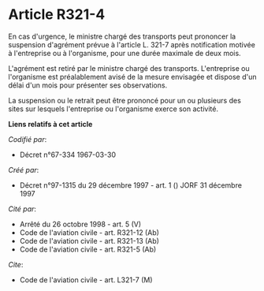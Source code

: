 # Article R321-4

En cas d'urgence, le ministre chargé des transports peut prononcer la suspension d'agrément prévue à l'article L. 321-7 après
notification motivée à l'entreprise ou à l'organisme, pour une durée maximale de deux mois.

L'agrément est retiré par le ministre chargé des transports. L'entreprise ou l'organisme est préalablement avisé de la mesure
envisagée et dispose d'un délai d'un mois pour présenter ses observations.

La suspension ou le retrait peut être prononcé pour un ou plusieurs des sites sur lesquels l'entreprise ou l'organisme exerce
son activité.

**Liens relatifs à cet article**

_Codifié par_:

  - Décret n°67-334 1967-03-30

_Créé par_:

  - Décret n°97-1315 du 29 décembre 1997 - art. 1 () JORF 31 décembre 1997

_Cité par_:

  - Arrêté du 26 octobre 1998 - art. 5 (V)
  - Code de l'aviation civile - art. R321-12 (Ab)
  - Code de l'aviation civile - art. R321-13 (Ab)
  - Code de l'aviation civile - art. R321-5 (Ab)

_Cite_:

  - Code de l'aviation civile - art. L321-7 (M)
